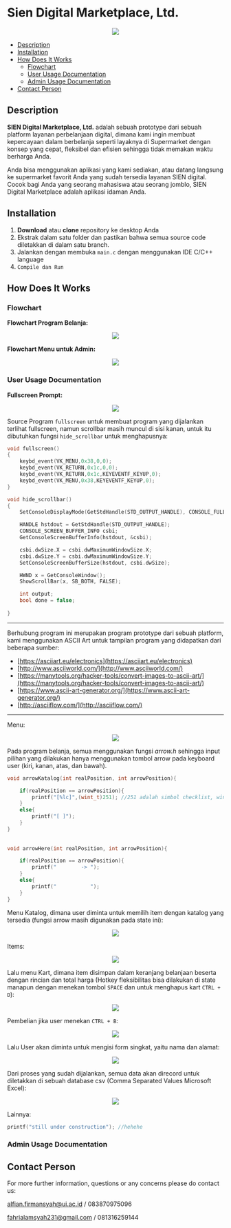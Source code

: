 # Sien Digital Marketplace, Ltd.

<p align="center"><img src="https://raw.githubusercontent.com/bloodberrys/SienDigitalMarketplace/master/Logo_DigitalMarketplace.png"></p>

* [Description](#description)
* [Installation](#installation)
* [How Does It Works](#how-does-it-works)
	+ [Flowchart](#flowchart)
	+ [User Usage Documentation](#user-usage-documentation)
	+ [Admin Usage Documentation](#admin-usage-documentation)
* [Contact Person](#contact-person)

## Description
**SIEN Digital Marketplace, Ltd.** adalah sebuah prototype dari sebuah platform layanan perbelanjaan digital, dimana kami ingin membuat kepercayaan dalam berbelanja seperti layaknya di Supermarket dengan konsep yang cepat, fleksibel dan efisien sehingga tidak memakan waktu berharga Anda. 

Anda bisa menggunakan aplikasi yang kami sediakan, atau datang langsung ke supermarket favorit Anda yang sudah tersedia layanan SIEN digital. Cocok bagi Anda yang seorang mahasiswa atau seorang jomblo, SIEN Digital Marketplace adalah aplikasi idaman Anda.

## Installation
1. **Download** atau **clone** repository ke desktop Anda
2. Ekstrak dalam satu folder dan pastikan bahwa semua source code diletakkan di dalam satu branch.
3. Jalankan dengan membuka `main.c` dengan menggunakan IDE C/C++ language
4. `Compile dan Run` 


## How Does It Works

### Flowchart
**Flowchart Program Belanja:**
<p align="center"><img src = "https://github.com/bloodberrys/SienDigitalMarketplace/blob/master/Documentation/flowchart.png"></p>

**Flowchart Menu untuk Admin:**
<p align = "center"><img src = "https://github.com/bloodberrys/SienDigitalMarketplace/blob/master/Documentation/admin_mode.png"></p>
															      
### User Usage Documentation

**Fullscreen Prompt:**
<p align="center"><img src="https://github.com/bloodberrys/SienDigitalMarketplace/blob/master/Documentation/Fullscreen.PNG"></p>

Source Program `fullscreen` untuk membuat program yang dijalankan terlihat fullscreen, namun scrollbar masih muncul di sisi kanan, untuk itu dibutuhkan fungsi `hide_scrollbar` untuk menghapusnya:
```c
void fullscreen()
{
	keybd_event(VK_MENU,0x38,0,0);
	keybd_event(VK_RETURN,0x1c,0,0);
	keybd_event(VK_RETURN,0x1c,KEYEVENTF_KEYUP,0);
	keybd_event(VK_MENU,0x38,KEYEVENTF_KEYUP,0);
}

void hide_scrollbar()
{
    SetConsoleDisplayMode(GetStdHandle(STD_OUTPUT_HANDLE), CONSOLE_FULLSCREEN_MODE, 0);

    HANDLE hstdout = GetStdHandle(STD_OUTPUT_HANDLE);
    CONSOLE_SCREEN_BUFFER_INFO csbi;
    GetConsoleScreenBufferInfo(hstdout, &csbi);

    csbi.dwSize.X = csbi.dwMaximumWindowSize.X;
    csbi.dwSize.Y = csbi.dwMaximumWindowSize.Y;
    SetConsoleScreenBufferSize(hstdout, csbi.dwSize);

    HWND x = GetConsoleWindow();
    ShowScrollBar(x, SB_BOTH, FALSE);

    int output;
    bool done = false;
	
}
```
---

Berhubung program ini merupakan program prototype dari sebuah platform, kami menggunakan ASCII Art untuk tampilan program yang didapatkan dari beberapa sumber:
- [https://asciiart.eu/electronics](https://asciiart.eu/electronics)
- [http://www.asciiworld.com/](http://www.asciiworld.com/)
- [https://manytools.org/hacker-tools/convert-images-to-ascii-art/](https://manytools.org/hacker-tools/convert-images-to-ascii-art/)
- [https://www.ascii-art-generator.org/](https://www.ascii-art-generator.org/)
- [http://asciiflow.com/](http://asciiflow.com/)

---

Menu:
<p align="center"><img src="https://github.com/bloodberrys/SienDigitalMarketplace/blob/master/Documentation/menu.png"></p>

Pada program belanja, semua menggunakan fungsi *arrow.h* sehingga input pilihan yang dilakukan hanya menggunakan tombol arrow pada keyboard user (kiri, kanan, atas, dan bawah).

```c
void arrowKatalog(int realPosition, int arrowPosition){

	if(realPosition == arrowPosition){
		printf("[%lc]",(wint_t)251); //251 adalah simbol checklist, wint adalah fungsi dalam `wchar.h`
	}
	else{
		printf("[ ]");
	}
}	
	
	
void arrowHere(int realPosition, int arrowPosition){

	if(realPosition == arrowPosition){
		printf("        -> ");
	}
	else{
		printf("           ");
	}
}		
```

Menu Katalog, dimana user diminta untuk memilih item dengan katalog yang tersedia (fungsi arrow masih digunakan pada state ini):
<p align="center"><img src="https://github.com/bloodberrys/SienDigitalMarketplace/blob/master/Documentation/katalog.PNG"></p>

Items:
<p align="center"><img src="https://github.com/bloodberrys/SienDigitalMarketplace/blob/master/Documentation/item.png"></p>


Lalu menu Kart, dimana item disimpan dalam keranjang belanjaan beserta dengan rincian dan total harga (Hotkey fleksibilitas bisa dilakukan di state manapun dengan menekan tombol `SPACE` dan untuk menghapus kart `CTRL + D`):
<p align="center"><img src="https://github.com/bloodberrys/SienDigitalMarketplace/blob/master/Documentation/kart.PNG"></p>

Pembelian jika user menekan `CTRL + B`:
<p align="center"><img src="https://github.com/bloodberrys/SienDigitalMarketplace/blob/master/Documentation/checkout.PNG"></p>

Lalu User akan diminta untuk mengisi form singkat, yaitu nama dan alamat:
<p align="center"><img src="https://github.com/bloodberrys/SienDigitalMarketplace/blob/master/Documentation/form_database.PNG"></p>

Dari proses yang sudah dijalankan, semua data akan direcord untuk diletakkan di sebuah database csv (Comma Separated Values Microsoft Excel):
<p align="center"><img src="https://github.com/bloodberrys/SienDigitalMarketplace/blob/master/Documentation/database.PNG"></p>

Lainnya: 
```c
printf("still under construction"); //hehehe
```


### Admin Usage Documentation


## Contact Person
For more further information, questions or any concerns please do contact us:

alfian.firmansyah@ui.ac.id / 083870975096

fahrialamsyah231@gmail.com / 081316259144





